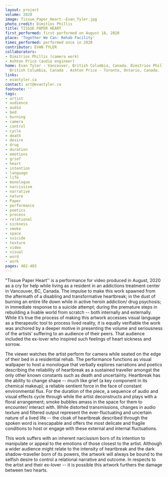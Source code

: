 ```yaml
---
layout: project
volume: 2020
image: Tissue_Paper_Heart--Evan_Tyler.jpg
photo_credit: Dimitios Phillis
title: TISSUE PAPER HEART
first_performed: first performed on August 18, 2020
place: 'Together We Can: Rehab Facility'
times_performed: performed once in 2020
contributor: EVAN TYLER
collaborators:
- Dimitrios Phillis (camera work)
- Ashton Price (audio engineer)
home: Evan Tyler - Vancouver, British Columbia, Canada. Dimitrios Phillis - Victoria,
  British Columbia, Canada . Ashton Price - Toronto, Ontario, Canada.
links:
- evantyler.ca
contact: art@evantyler.ca
footnote: ''
tags:
- artist
- audience
- audio
- bed
- burning
- camera
- control
- cycle
- death
- desire
- drug
- duration
- emotions
- grief
- heart
- intention
- language
- life
- monologue
- narcissism
- narrative
- nature
- Paper
- performance
- poetics
- process
- relational
- sickness
- smoke
- space
- suicide
- texture
- video
- visual
- word
- work
pages: 402-403
---
```


"Tissue Paper Heart'' is a performance for video produced in August, 2020 as a cry for help while living as a resident in an addictions treatment center in Vancouver, BC, Canada. The impulse to make this work spawned from the aftermath of a disabling and transformative heartbreak; in the dust of burning an entire life down while in active heroin addiction/ drug psychosis; in immediate response to a suicide attempt; during the premature steps in rebuilding a livable world from scratch -- both internally and externally. While it’s true the process of making this artwork accesses visual language as a therapeutic tool to process lived reality, it is equally verifiable the work was anchored by a deeper motive in presenting the volume and seriousness of the artists’ suffering to an audience of their peers. That audience included the ex-lover who inspired such feelings of heart sickness and sorrow. 

The viewer watches the artist perform for camera while seated on the edge of their bed in a residential rehab. The performance functions as visual wallpaper to host a monologue that verbally explores narrations and poetics describing the reliability of heartbreak as a sustained traveller amongst the only other known constants such as death and uncertainty. Heartbreak has the ability to change shape -- much like grief (a key component in its chemical makeup); a reliable sentient force in the face of constant environmental flux. For the duration of the piece, a sequence of audio and visual effects cycle through while the artist deconstructs and plays with a floral arrangement; smoke bubbles amass in the space for them to encounter/ interact with. While distorted transmissions, changes in audio texture and filtered output represent the ever-fluctuating and uncertain nature of a lived life -- the cloak of heartbreak described through the spoken word is inescapable and offers the most delicate and fragile conditions to host or engage with these external and internal fluctuations. 

This work suffers with an inherent narcissism born of its intention to manipulate or appeal to the emotions of those closest to the artist. Although a wider audience might relate to the intensity of heartbreak and the dark shadow-traveller born of its powers, the artwork will always be bound to the selfish desire to control a relational narrative and outcome. In respects to the artist and their ex-lover -- it is possible this artwork furthers the damage between two hearts.

